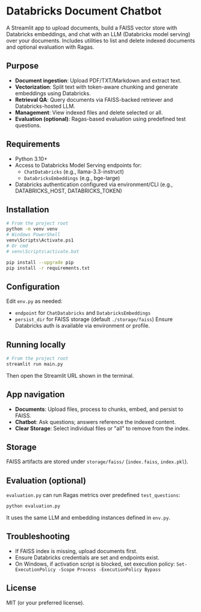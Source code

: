 # Databricks Document Chatbot

A Streamlit app to upload documents, build a FAISS vector store with Databricks embeddings, and chat with an LLM (Databricks model serving) over your documents. Includes utilities to list and delete indexed documents and optional evaluation with Ragas.

## Purpose
- **Document ingestion**: Upload PDF/TXT/Markdown and extract text.
- **Vectorization**: Split text with token-aware chunking and generate embeddings using Databricks.
- **Retrieval QA**: Query documents via FAISS-backed retriever and Databricks-hosted LLM.
- **Management**: View indexed files and delete selected or all.
- **Evaluation (optional)**: Ragas-based evaluation using predefined test questions.

## Requirements
- Python 3.10+
- Access to Databricks Model Serving endpoints for:
  - `ChatDatabricks` (e.g., llama-3.3-instruct)
  - `DatabricksEmbeddings` (e.g., bge-large)
- Databricks authentication configured via environment/CLI (e.g., DATABRICKS_HOST, DATABRICKS_TOKEN)

## Installation
```bash
# From the project root
python -m venv venv
# Windows PowerShell
venv\Scripts\Activate.ps1
# Or cmd
# venv\Scripts\activate.bat

pip install --upgrade pip
pip install -r requirements.txt
```

## Configuration
Edit `env.py` as needed:
- `endpoint` for `ChatDatabricks` and `DatabricksEmbeddings`
- `persist_dir` for FAISS storage (default `./storage/faiss`)
Ensure Databricks auth is available via environment or profile.

## Running locally
```bash
# From the project root
streamlit run main.py
```
Then open the Streamlit URL shown in the terminal.

## App navigation
- **Documents**: Upload files, process to chunks, embed, and persist to FAISS.
- **Chatbot**: Ask questions; answers reference the indexed content.
- **Clear Storage**: Select individual files or "all" to remove from the index.

## Storage
FAISS artifacts are stored under `storage/faiss/` (`index.faiss`, `index.pkl`).

## Evaluation (optional)
`evaluation.py` can run Ragas metrics over predefined `test_questions`:
```bash
python evaluation.py
```
It uses the same LLM and embedding instances defined in `env.py`.

## Troubleshooting
- If FAISS index is missing, upload documents first.
- Ensure Databricks credentials are set and endpoints exist.
- On Windows, if activation script is blocked, set execution policy:
  `Set-ExecutionPolicy -Scope Process -ExecutionPolicy Bypass`

## License
MIT (or your preferred license).